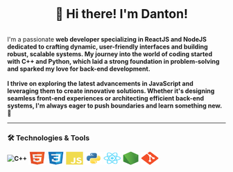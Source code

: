 <div id="user-content-toc">
  <ul align="center">
    <h1 style="display: inline-block">👋 Hi there! I'm Danton!</h1>
</div>
<p>
  I'm a passionate <strong>web developer<strong/> specializing in <strong>ReactJS<strong/> and <strong>NodeJS<strong/> dedicated to crafting dynamic, user-friendly interfaces and building robust, scalable systems. My journey into the world of coding started with <strong>C++<strong/> and <strong>Python<strong/>, which laid a strong foundation in problem-solving and sparked my love for back-end development.<br/><br/>
  I thrive on exploring the latest advancements in <strong>JavaScript<strong/> and leveraging them to create innovative solutions. Whether it's designing seamless front-end experiences or architecting efficient back-end systems, I'm always eager to push boundaries and learn something new. 🚀
</p>

---

<div>
  <h3>🛠️ Technologies & Tools</h3>
  <img align="center" alt="C++" height="30" width="40" src="https://upload.wikimedia.org/wikipedia/commons/1/18/ISO_C%2B%2B_Logo.svg">
  <img align="center" alt="HTML" height="30" width="40" src="https://raw.githubusercontent.com/devicons/devicon/master/icons/html5/html5-original.svg">
  <img align="center" alt="CSS" height="30" width="40" src="https://raw.githubusercontent.com/devicons/devicon/master/icons/css3/css3-original.svg">
  <img align="center" alt="Js" height="30" width="40" src="https://raw.githubusercontent.com/devicons/devicon/master/icons/javascript/javascript-plain.svg">
  <img align="center" alt="Python" height="30" width="40" src="https://raw.githubusercontent.com/devicons/devicon/master/icons/python/python-original.svg">
  <img align="center" alt="React" height="30" width="40" src="https://raw.githubusercontent.com/devicons/devicon/master/icons/react/react-original.svg">
  <img align="center" alt="Node.js" height="30" width="40" src="https://raw.githubusercontent.com/devicons/devicon/master/icons/nodejs/nodejs-original.svg">
  <img align="center" alt="Git" height="30" width="40" src="https://raw.githubusercontent.com/devicons/devicon/master/icons/git/git-original.svg">
</div>
